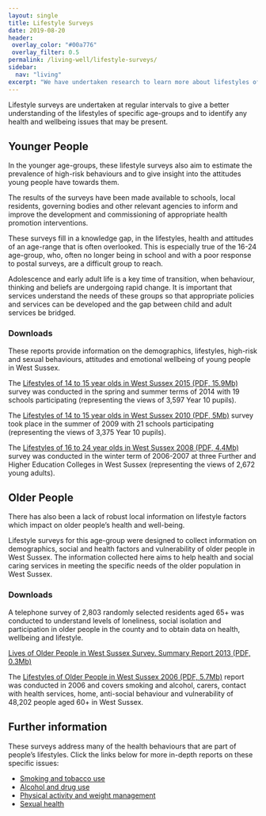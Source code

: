 ```yaml
---
layout: single 
title: Lifestyle Surveys
date: 2019-08-20
header:
 overlay_color: "#00a776"
 overlay_filter: 0.5
permalink: /living-well/lifestyle-surveys/
sidebar:
  nav: "living"
excerpt: "We have undertaken research to learn more about lifestyles of specific age-groups in West Sussex."
---
```


Lifestyle surveys are undertaken at regular intervals to give a better understanding of the lifestyles of specific age-groups and to identify any health and wellbeing issues that may be present. 


## Younger People 

In the younger age-groups, these lifestyle surveys also aim to estimate the prevalence of high-risk behaviours and to give insight into the attitudes young people have towards them. 

The results of the surveys have been made available to schools, local residents, governing bodies and other relevant agencies to inform and improve the development and commissioning of appropriate health promotion interventions. 

These surveys fill in a knowledge gap, in the lifestyles, health and attitudes of an age-range that is often overlooked. This is especially true of the 16-24 age-group, who, often no longer being in school and with a poor response to postal surveys, are a difficult group to reach. 

Adolescence and early adult life is a key time of transition, when behaviour, thinking and beliefs are undergoing rapid change. It is important that services understand the needs of these groups so that appropriate policies and services can be developed and the gap between child and adult services be bridged.

### Downloads

These reports provide information on the demographics, lifestyles, high-risk and sexual behaviours, attitudes and emotional wellbeing of young people in West Sussex.

The [Lifestyles of 14 to 15 year olds in West Sussex 2015 (PDF, 15.9Mb)](/assets/living-well/Lifestyles-of-14-15-year-olds-in-West-Sussex-2015.pdf) survey was conducted in the spring and summer terms of 2014 with 19 schools participating (representing the views of 3,597 Year 10 pupils).

The [Lifestyles of 14 to 15 year olds in West Sussex 2010 (PDF, 5Mb)](/assets/living-well/lifestyles_of_14_to_15_year_olds_2010.pdf) survey took place in the summer of 2009 with 21 schools participating (representing the views of 3,375 Year 10 pupils).

The [Lifestyles of 16 to 24 year olds in West Sussex 2008 (PDF, 4.4Mb)](/assets/living-well/lifestyles_of_16_to_24_year_olds_in_west_sussex_2008.pdf) survey was conducted in the winter term of 2006-2007 at three Further and Higher Education Colleges in West Sussex (representing the views of 2,672 young adults).


## Older People

There has also been a lack of robust local information on lifestyle factors which impact on older people’s health and well-being. 

Lifestyle surveys for this age-group were designed to collect information on demographics, social and health factors and vulnerability of older people in West Sussex. The information collected here aims to help health and social caring services in meeting the specific needs of the older population in West Sussex.

### Downloads

A telephone survey of 2,803 randomly selected residents aged 65+ was conducted to understand levels of loneliness, social isolation and participation in older people in the county and to obtain data on health, wellbeing and lifestyle.

[Lives of Older People in West Sussex Survey. Summary Report 2013 (PDF, 0.3Mb)](/assets/living-well/lives_of_older_people_in_west_sussex_survey_summary_report_2013_final_.pdf)

The [Lifestyles of Older People in West Sussex 2006 (PDF, 5.7Mb)](/assets/living-well/lifestyles_of_older_people_in_west_sussex_2006.pdf) report was conducted in 2006 and covers smoking and alcohol, carers, contact with health services, home, anti-social behaviour and vulnerability of 48,202 people aged 60+ in West Sussex.


## Further information

These surveys address many of the health behaviours that are part of people’s lifestyles. Click the links below for more in-depth reports on these specific issues:

+ [Smoking and tobacco use](/living-well/smoking-and-tobacco/)
+ [Alcohol and drug use](/living-well/drugs-and-alcohol/)
+ [Physical activity and weight management](/living-well/weight-management/)
+ [Sexual health](/living-well/sexual-health/)

